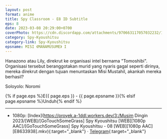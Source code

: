 ```yaml
---
layout: post
format: anime
title: Spy Classroom - E8 ID Subtitle
eps: 8
date: 2023-03-08 20:29:00+0700
coverPhoto: https://cdn.discordapp.com/attachments/970663117057032232/1083018655308193974/mpv-shot0208.jpg
category: Spy-Kyoushitsu
category-link: Spy-Kyoushitsu
epsname: MISI 《MANAMUSUME》 I
---
```


Hanazono atau Lily, direkrut ke organisasi intel bernama "Tomoshibi". Organisasi tersebut beranggotakan murid yang nyaris gagal seperti dirinya, mereka direkrut dengan tujuan menuntaskan Misi Mustahil, akankah mereka berhasil?

Soloyolo: Noromi

{% if page.eps %}E{{ page.eps }} - {{ page.epsname }}{% elsif page.epsname %}Unduh{% endif %}

---
- 1080p: [Index](https://proyek.a-1ddl.workers.dev/3:/Musim Dingin 2023/[WEB]/[GoTouchSomeGrass] Spy Kyoushitsu [WEB][1080p AAC]/[GoTouchSomeGrass] Spy Kyoushitsu - 08 [WEB][1080p AAC][E8633938].mkv){:target="_blank"} &middot; [Telegram](https://t.me/a1fansubweeklies/238){:target="_blank"}
